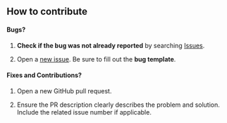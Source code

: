 ## How to contribute

#### **Bugs?**

1. **Check if the bug was not already reported** by searching  [Issues](https://tadpoles-backup/issues).

2. Open a [new issue](https://tadpoles-backup/issues/new/choose). Be sure to fill out the **bug template**.

#### **Fixes and Contributions?**

1. Open a new GitHub pull request.

2. Ensure the PR description clearly describes the problem and solution. Include the related issue number if applicable.
